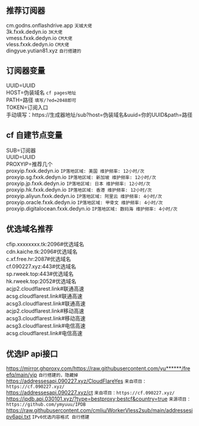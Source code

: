 ## 推荐订阅器  
cm.godns.onflashdrive.app `天城大佬`  
3k.fxxk.dedyn.io `3K大佬`  
vmess.fxxk.dedyn.io `CM大佬`  
vless.fxxk.dedyn.io `CM大佬`  
dingyue.yutian81.xyz  `自行搭建的`  
## 订阅器变量
UUID=UUID  
HOST=伪装域名  `cf pages地址`  
PATH=路径  `填写/?ed=2048即可`  
TOKEN=订阅入口  
手动填写：https://生成器地址/sub?host=伪装域名&uuid=你的UUID&path=路径  

## cf 自建节点变量
SUB=订阅器  
UUID=UUID  
PROXYIP=推荐几个  
proxyip.fxxk.dedyn.io   `IP落地区域: 美国 维护频率: 12小时/次`  
proxyip.sg.fxxk.dedyn.io  `IP落地区域: 新加坡 维护频率: 12小时/次`  
proxyip.jp.fxxk.dedyn.io  `IP落地区域: 日本 维护频率: 12小时/次`  
proxyip.hk.fxxk.dedyn.io  `IP落地区域: 香港 维护频率: 12小时/次`  
proxyip.aliyun.fxxk.dedyn.io  `IP落地区域: 阿里云 维护频率: 4小时/次`  
proxyip.oracle.fxxk.dedyn.io  `IP落地区域: 甲骨文 维护频率: 4小时/次`  
proxyip.digitalocean.fxxk.dedyn.io  `IP落地区域: 数码海 维护频率: 4小时/次`  
## 优选域名推荐
cfip.xxxxxxxx.tk:2096#优选域名  
cdn.kaiche.tk:2096#优选域名  
c.xf.free.hr:2087#优选域名  
cf.090227.xyz:443#优选域名  
sp.rweek.top:443#优选域名  
hk.rweek.top:2052#优选域名  
acjp2.cloudflarest.link#联通高速  
acsg.cloudflarest.link#联通高速  
acsg3.cloudflarest.link#联通高速  
acjp2.cloudflarest.link#移动高速  
acsg3.cloudflarest.link#移动高速  
acsg3.cloudflarest.link#电信高速  
acsg.cloudflarest.link#电信高速  
## 优选IP api接口
https://mirror.ghproxy.com/https://raw.githubusercontent.com/yu******/freefq/main/yip  `自行搭建的，隐藏掉`  
https://addressesapi.090227.xyz/CloudFlareYes  `来自项目：https://cf.090227.xyz/`  
https://addressesapi.090227.xyz/ct  `来自项目：https://cf.090227.xyz/`  
https://ipdb.api.030101.xyz/?type=bestproxy;bestcf&country=true  `来源项目：https://github.com/ymyuuu/IPDB`  
https://raw.githubusercontent.com/cmliu/WorkerVless2sub/main/addressesipv6api.txt `IPv6优选内容格式 自行搭建`  
